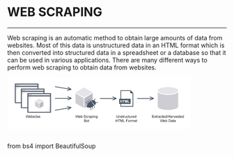# WEB SCRAPING
----
Web scraping is an automatic method to obtain large amounts of data from websites. Most of this data is unstructured data in an HTML format which is then converted into structured data in a spreadsheet or a database so that it can be used in various applications. There are many different ways to perform web scraping to obtain data from websites.

![img](https://github.com/RAJGUPTA28/QuickNLP-TextInspect/blob/main/WebScraping/download.png)

``` $ python -m pip install beautifulsoup4
```

from bs4 import BeautifulSoup
